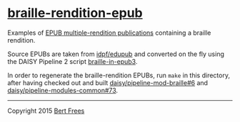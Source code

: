 # [braille-rendition-epub][]

Examples of
[EPUB multiple-rendition publications][epub-multiple-renditions]
containing a braille rendition.

Source EPUBs are taken from [idpf/edupub][edupub] and converted on the
fly using the DAISY Pipeline 2 script [braille-in-epub3][].

In order to regenerate the braille-rendition EPUBs, run `make` in this
directory, after having checked out and built
[daisy/pipeline-mod-braille#6](https://github.com/snaekobbi/pipeline-mod-braille/pull/6)
and [daisy/pipeline-modules-common#73](https://github.com/daisy/pipeline-modules-common/pull/73).

-------------------------------------

Copyright 2015 [Bert Frees][bert]


[braille-rendition-epub]: https://github.com/snaekobbi/braille-rendition-epub
[epub-multiple-renditions]: http://www.idpf.org/epub/renditions/multiple
[edupub]: https://github.com/idpf/edupub
[braille-in-epub3]: https://github.com/snaekobbi/pipeline-mod-braille/pull/6
[bert]: http://github.com/bertfrees
